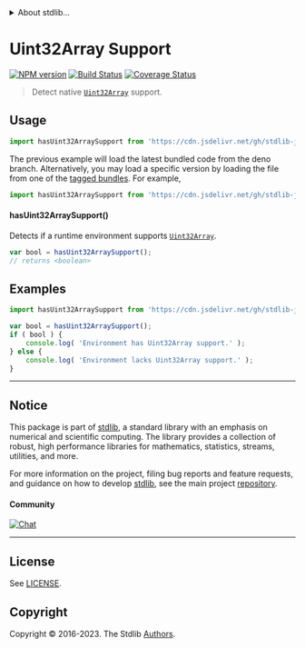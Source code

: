 <!--

@license Apache-2.0

Copyright (c) 2018 The Stdlib Authors.

Licensed under the Apache License, Version 2.0 (the "License");
you may not use this file except in compliance with the License.
You may obtain a copy of the License at

   http://www.apache.org/licenses/LICENSE-2.0

Unless required by applicable law or agreed to in writing, software
distributed under the License is distributed on an "AS IS" BASIS,
WITHOUT WARRANTIES OR CONDITIONS OF ANY KIND, either express or implied.
See the License for the specific language governing permissions and
limitations under the License.

-->


<details>
  <summary>
    About stdlib...
  </summary>
  <p>We believe in a future in which the web is a preferred environment for numerical computation. To help realize this future, we've built stdlib. stdlib is a standard library, with an emphasis on numerical and scientific computation, written in JavaScript (and C) for execution in browsers and in Node.js.</p>
  <p>The library is fully decomposable, being architected in such a way that you can swap out and mix and match APIs and functionality to cater to your exact preferences and use cases.</p>
  <p>When you use stdlib, you can be absolutely certain that you are using the most thorough, rigorous, well-written, studied, documented, tested, measured, and high-quality code out there.</p>
  <p>To join us in bringing numerical computing to the web, get started by checking us out on <a href="https://github.com/stdlib-js/stdlib">GitHub</a>, and please consider <a href="https://opencollective.com/stdlib">financially supporting stdlib</a>. We greatly appreciate your continued support!</p>
</details>

# Uint32Array Support

[![NPM version][npm-image]][npm-url] [![Build Status][test-image]][test-url] [![Coverage Status][coverage-image]][coverage-url] <!-- [![dependencies][dependencies-image]][dependencies-url] -->

> Detect native [`Uint32Array`][mdn-uint32array] support.



<section class="usage">

## Usage

```javascript
import hasUint32ArraySupport from 'https://cdn.jsdelivr.net/gh/stdlib-js/assert-has-uint32array-support@deno/mod.js';
```
The previous example will load the latest bundled code from the deno branch. Alternatively, you may load a specific version by loading the file from one of the [tagged bundles](https://github.com/stdlib-js/assert-has-uint32array-support/tags). For example,

```javascript
import hasUint32ArraySupport from 'https://cdn.jsdelivr.net/gh/stdlib-js/assert-has-uint32array-support@v0.1.1-deno/mod.js';
```

#### hasUint32ArraySupport()

Detects if a runtime environment supports [`Uint32Array`][mdn-uint32array].

```javascript
var bool = hasUint32ArraySupport();
// returns <boolean>
```

</section>

<!-- /.usage -->

<section class="examples">

## Examples

<!-- eslint no-undef: "error" -->

```javascript
import hasUint32ArraySupport from 'https://cdn.jsdelivr.net/gh/stdlib-js/assert-has-uint32array-support@deno/mod.js';

var bool = hasUint32ArraySupport();
if ( bool ) {
    console.log( 'Environment has Uint32Array support.' );
} else {
    console.log( 'Environment lacks Uint32Array support.' );
}
```

</section>

<!-- /.examples -->



<!-- Section for related `stdlib` packages. Do not manually edit this section, as it is automatically populated. -->

<section class="related">

</section>

<!-- /.related -->

<!-- Section for all links. Make sure to keep an empty line after the `section` element and another before the `/section` close. -->


<section class="main-repo" >

* * *

## Notice

This package is part of [stdlib][stdlib], a standard library with an emphasis on numerical and scientific computing. The library provides a collection of robust, high performance libraries for mathematics, statistics, streams, utilities, and more.

For more information on the project, filing bug reports and feature requests, and guidance on how to develop [stdlib][stdlib], see the main project [repository][stdlib].

#### Community

[![Chat][chat-image]][chat-url]

---

## License

See [LICENSE][stdlib-license].


## Copyright

Copyright &copy; 2016-2023. The Stdlib [Authors][stdlib-authors].

</section>

<!-- /.stdlib -->

<!-- Section for all links. Make sure to keep an empty line after the `section` element and another before the `/section` close. -->

<section class="links">

[npm-image]: http://img.shields.io/npm/v/@stdlib/assert-has-uint32array-support.svg
[npm-url]: https://npmjs.org/package/@stdlib/assert-has-uint32array-support

[test-image]: https://github.com/stdlib-js/assert-has-uint32array-support/actions/workflows/test.yml/badge.svg?branch=v0.1.1
[test-url]: https://github.com/stdlib-js/assert-has-uint32array-support/actions/workflows/test.yml?query=branch:v0.1.1

[coverage-image]: https://img.shields.io/codecov/c/github/stdlib-js/assert-has-uint32array-support/main.svg
[coverage-url]: https://codecov.io/github/stdlib-js/assert-has-uint32array-support?branch=main

<!--

[dependencies-image]: https://img.shields.io/david/stdlib-js/assert-has-uint32array-support.svg
[dependencies-url]: https://david-dm.org/stdlib-js/assert-has-uint32array-support/main

-->

[chat-image]: https://img.shields.io/gitter/room/stdlib-js/stdlib.svg
[chat-url]: https://app.gitter.im/#/room/#stdlib-js_stdlib:gitter.im

[stdlib]: https://github.com/stdlib-js/stdlib

[stdlib-authors]: https://github.com/stdlib-js/stdlib/graphs/contributors

[cli-section]: https://github.com/stdlib-js/assert-has-uint32array-support#cli
[cli-url]: https://github.com/stdlib-js/assert-has-uint32array-support/tree/cli
[@stdlib/assert-has-uint32array-support]: https://github.com/stdlib-js/assert-has-uint32array-support/tree/main

[umd]: https://github.com/umdjs/umd
[es-module]: https://developer.mozilla.org/en-US/docs/Web/JavaScript/Guide/Modules

[deno-url]: https://github.com/stdlib-js/assert-has-uint32array-support/tree/deno
[umd-url]: https://github.com/stdlib-js/assert-has-uint32array-support/tree/umd
[esm-url]: https://github.com/stdlib-js/assert-has-uint32array-support/tree/esm
[branches-url]: https://github.com/stdlib-js/assert-has-uint32array-support/blob/main/branches.md

[stdlib-license]: https://raw.githubusercontent.com/stdlib-js/assert-has-uint32array-support/main/LICENSE

[mdn-uint32array]: https://developer.mozilla.org/en-US/docs/Web/JavaScript/Reference/Global_Objects/Uint32Array

</section>

<!-- /.links -->
